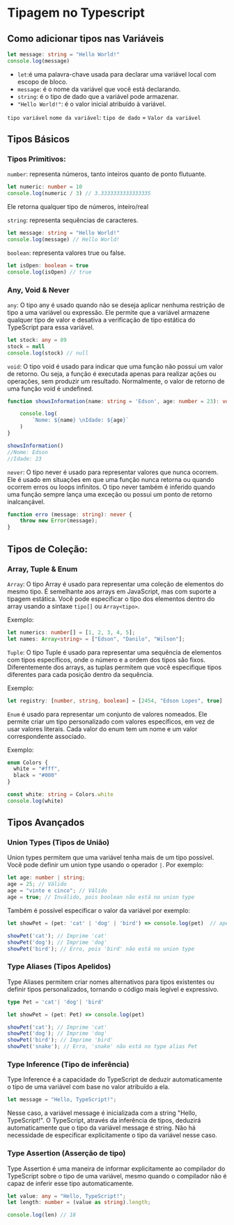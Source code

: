 # Tipagem no Typescript

## Como adicionar tipos nas Variáveis

```typescript
let message: string = "Hello World!"
console.log(message)
```
- `let`:é uma palavra-chave usada para declarar uma variável local com escopo de bloco.
- `message`:  é o nome da variável que você está declarando.
- `string`:  é o tipo de dado que a variável pode armazenar.
- `"Hello World!"`: é o valor inicial atribuído à variável.

`tipo variável` `nome da variável`: `tipo de dado` = `Valor da variável`

## Tipos Básicos

### Tipos Primitivos:

`number`: representa números, tanto inteiros quanto de ponto flutuante.

```typescript
let numeric: number = 10
console.log(numeric / 3) // 3.3333333333333335
```
   Ele retorna qualquer tipo de números, inteiro/real

`string`: representa sequências de caracteres.

```typescript
let message: string = "Hello World!"
console.log(message) // Hello World!
```

`boolean`: representa valores true ou false.
```typescript
let isOpen: boolean = true
console.log(isOpen) // true
```
### Any, Void & Never

`any`: O tipo any é usado quando não se deseja aplicar nenhuma restrição de tipo a uma variável ou expressão. Ele permite que a variável armazene qualquer tipo de valor e desativa a verificação de tipo estática do TypeScript para essa variável.

```typescript
let stock: any = 89
stock = null
console.log(stock) // null
```
`void`: O tipo void é usado para indicar que uma função não possui um valor de retorno. Ou seja, a função é executada apenas para realizar ações ou operações, sem produzir um resultado. Normalmente, o valor de retorno de uma função void é undefined.

```typescript
function showsInformation(name: string = 'Edson', age: number = 23): void {

    console.log(
        `Nome: ${name} \nIdade: ${age}`
    )
}

showsInformation() 
//Nome: Edson 
//Idade: 23   
```

`never`: O tipo never é usado para representar valores que nunca ocorrem. Ele é usado em situações em que uma função nunca retorna ou quando ocorrem erros ou loops infinitos. O tipo never também é inferido quando uma função sempre lança uma exceção ou possui um ponto de retorno inalcançável.

```typescript
function erro (message: string): never {
    throw new Error(message);
}
```
## Tipos de Coleção:

### Array, Tuple & Enum
`Array`: O tipo Array é usado para representar uma coleção de elementos do mesmo tipo. É semelhante aos arrays em JavaScript, mas com suporte a tipagem estática. Você pode especificar o tipo dos elementos dentro do array usando a sintaxe `tipo[]` ou `Array<tipo>`.

Exemplo:
```typescript
let numerics: number[] = [1, 2, 3, 4, 5];
let names: Array<string> = ["Edson", "Danilo", "Wilson"];
```
`Tuple`: O tipo Tuple é usado para representar uma sequência de elementos com tipos específicos, onde o número e a ordem dos tipos são fixos. Diferentemente dos arrays, as tuplas permitem que você especifique tipos diferentes para cada posição dentro da sequência.

Exemplo:
```typescript
let registry: [number, string, boolean] = [2454, "Edson Lopes", true]
```
`Enum` é usado para representar um conjunto de valores nomeados. Ele permite criar um tipo personalizado com valores específicos, em vez de usar valores literais. Cada valor do enum tem um nome e um valor correspondente associado.

Exemplo:
```typescript
enum Colors {
  white = "#fff",
  black = "#000"
}

const white: string = Colors.white
console.log(white)
```

## Tipos Avançados

### Union Types (Tipos de União)

Union types permitem que uma variável tenha mais de um tipo possível. Você pode definir um union type usando o operador `|`. Por exemplo:

```typescript
let age: number | string;
age = 25; // Válido
age = "vinte e cinco"; // Válido
age = true; // Inválido, pois boolean não está no union type

```

Também é possível especificar o valor da variável por exemplo:

```typescript
let showPet = (pet: 'cat' | 'dog' | 'bird') => console.log(pet)  // apenas dois valores possíveis: 'cat' ou 'dog'.

showPet('cat'); // Imprime 'cat'
showPet('dog'); // Imprime 'dog'
showPet('bird'); // Erro, pois 'bird' não está no union type
```

### Type Aliases (Tipos Apelidos)

Type Aliases permitem criar nomes alternativos para tipos existentes ou definir tipos personalizados, tornando o código mais legível e expressivo.

```typescript
type Pet = 'cat'| 'dog'| 'bird'

let showPet = (pet: Pet) => console.log(pet)

showPet('cat'); // Imprime 'cat'
showPet('dog'); // Imprime 'dog'
showPet('bird'); // Imprime 'bird'
showPet('snake'); // Erro, 'snake' não está no type alias Pet
```

### Type Inference (Tipo de inferência)

Type Inference é a capacidade do TypeScript de deduzir automaticamente o tipo de uma variável com base no valor atribuído a ela.

```typescript
let message = "Hello, TypeScript!";
```
Nesse caso, a variável message é inicializada com a string "Hello, TypeScript!". O TypeScript, através da inferência de tipos, deduzirá automaticamente que o tipo da variável message é string. Não há necessidade de especificar explicitamente o tipo da variável nesse caso.

### Type Assertion (Asserção de tipo)

Type Assertion é uma maneira de informar explicitamente ao compilador do TypeScript sobre o tipo de uma variável, mesmo quando o compilador não é capaz de inferir esse tipo automaticamente.

```typescript
let value: any = "Hello, TypeScript!";
let length: number = (value as string).length;

console.log(len) // 18
```
